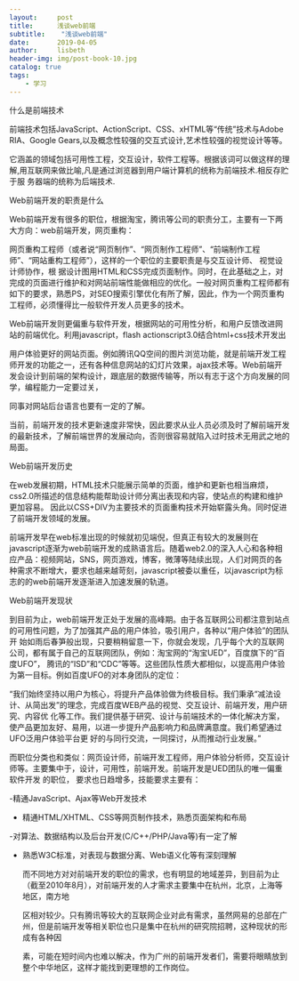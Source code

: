 ```yaml
---
layout:     post
title:      浅谈web前端
subtitle:    "浅谈web前端"
date:       2019-04-05
author:     lisbeth
header-img: img/post-book-10.jpg
catalog: true
tags:
    - 学习
---
```

什么是前端技术 

前端技术包括JavaScript、ActionScript、CSS、xHTML等“传统”技术与Adobe RIA、Google Gears,以及概念性较强的交互式设计,艺术性较强的视觉设计等等。

它涵盖的领域包括可用性工程，交互设计，软件工程等。根据该词可以做这样的理解,用互联网来做比喻,凡是通过浏览器到用户端计算机的统称为前端技术.相反存贮于服
务器端的统称为后端技术.

Web前端开发的职责是什么 

 Web前端开发有很多的职位，根据淘宝，腾讯等公司的职责分工，主要有一下两大方向：web前端开发，网页重构：

网页重构工程师（或者说“网页制作”、“网页制作工程师”、“前端制作工程师”、“网站重构工程师”），这样的一个职位的主要职责是与交互设计师、 视觉设计师协作，根
据设计图用HTML和CSS完成页面制作。同时，在此基础之上，对完成的页面进行维护和对网站前端性能做相应的优化。一般对网页重构工程师都有如下的要求，熟悉PS，对SEO搜索引擎优化有所了解，因此，作为一个网页重构工程师，必须懂得比一般软件开发人员更多的技术。

 Web前端开发则更偏重与软件开发，根据网站的可用性分析，和用户反馈改进网站的前端优化。利用javascript，flash actionscript3.0结合html+css技术开发出
 
 用户体验更好的网站页面。例如腾讯QQ空间的图片浏览功能，就是前端开发工程师开发的功能之一，还有各种信息网站的幻灯片效果，ajax技术等。Web前端开发会设计到前端的架构设计，跟底层的数据传输等，所以有志于这个方向发展的同学，编程能力一定要过关，
 
 同事对网站后台语言也要有一定的了解。

当前，前端开发的技术更新速度非常快，因此要求从业人员必须及时了解前端开发的最新技术，了解前端世界的发展动向，否则很容易就陷入过时技术无用武之地的局面。

Web前端开发历史

   在web发展初期，HTML技术只能展示简单的页面，维护和更新也相当麻烦，css2.0所描述的信息结构能帮助设计师分离出表现和内容，使站点的构建和维护更加容易。
   因此以CSS+DIV为主要技术的页面重构技术开始崭露头角。同时促进了前端开发领域的发展。

前端开发早在web标准出现的时候就初见端倪，但真正有较大的发展则在javascript逐渐为web前端开发的成熟语言后。随着web2.0的深入人心和各种相应产品：视频网站，SNS，网页游戏，博客，微薄等陆续出现，人们对网页的各种需求不断增大，要求也越来越苛刻，javascript被委以重任，以javascript为标志的的web前端开发逐渐进入加速发展的轨道。

Web前端开发现状

   到目前为止，web前端开发正处于发展的高峰期。由于各互联网公司都注意到站点的可用性问题，为了加强其产品的用户体验，吸引用户，各种以“用户体验”的团队开
   始如雨后春笋般出现，只要稍稍留意一下，你就会发现，几乎每个大的互联网公司，都有属于自己的互联网团队，例如：淘宝网的“淘宝UED”，百度旗下的“百度UFO”，
   腾讯的“ISD”和“CDC”等等。这些团队性质大都相似，以提高用户体验为第一目标。例如百度UFO的对本身团队的定位：

“我们始终坚持以用户为核心，将提升产品体验做为终极目标。我们秉承“减法设计、从简出发”的理念，完成百度WEB产品的视觉、交互设计、前端开发，用户研究、内容优
化等工作。我们提供基于研究、设计与前端技术的一体化解决方案，使产品更加友好、易用，以进一步提升产品影响力和品牌满意度。我们希望通过UFO泛用户体验平台更
好的与同行交流，一同探讨，从而推动行业发展。”

而职位分类也和类似：网页设计师，前端开发工程师，用户体验分析师，交互设计师等。主要集中于，设计，可用性，前端开发。前端开发是UED团队的唯一偏重软件开发
的职位， 要求也日趋增多，技能要求主要有：

-精通JavaScript、Ajax等Web开发技术

- 精通HTML/XHTML、CSS等网页制作技术，熟悉页面架构和布局

-对算法、数据结构以及后台开发(C/C++/PHP/Java等)有一定了解

- 熟悉W3C标准，对表现与数据分离、Web语义化等有深刻理解


   而不同地方对对前端开发的职位的需求，也有明显的地域差异，到目前为止（截至2010年8月），对前端开发的人才需求主要集中在杭州，北京，上海等地区，南方地
   
   区相对较少。只有腾讯等较大的互联网企业对此有需求，虽然网易的总部在广州，但是前端开发等相关职位也只是集中在杭州的研究院招聘，这种现状的形成有各种因
   
   素，可能在短时间内也难以解决，作为广州的前端开发者们，需要将眼睛放到整个中华地区，这样才能找到更理想的工作岗位。

